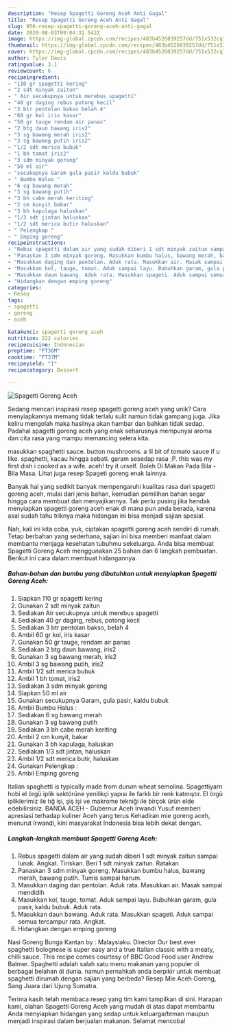 ```yaml
---
description: "Resep Spagetti Goreng Aceh Anti Gagal"
title: "Resep Spagetti Goreng Aceh Anti Gagal"
slug: 956-resep-spagetti-goreng-aceh-anti-gagal
date: 2020-08-03T09:04:31.542Z
image: https://img-global.cpcdn.com/recipes/483b4526039257dd/751x532cq70/spagetti-goreng-aceh-foto-resep-utama.jpg
thumbnail: https://img-global.cpcdn.com/recipes/483b4526039257dd/751x532cq70/spagetti-goreng-aceh-foto-resep-utama.jpg
cover: https://img-global.cpcdn.com/recipes/483b4526039257dd/751x532cq70/spagetti-goreng-aceh-foto-resep-utama.jpg
author: Tyler Davis
ratingvalue: 3.1
reviewcount: 6
recipeingredient:
- "110 gr spagetti kering"
- "2 sdt minyak zaitun"
- " Air secukupnya untuk merebus spagetti"
- "40 gr daging rebus potong kecil"
- "3 btr pentolan bakso belah 4"
- "60 gr kol iris kasar"
- "50 gr tauge rendam air panas"
- "2 btg daun bawang iris2"
- "3 sg bawang merah iris2"
- "3 sg bawang putih iris2"
- "1/2 sdt merica bubuk"
- "1 bh tomat iris2"
- "3 sdm minyak goreng"
- "50 ml air"
- "secukupnya Garam gula pasir kaldu bubuk"
- " Bumbu Halus "
- "6 sg bawang merah"
- "3 sg bawang putih"
- "3 bh cabe merah keriting"
- "2 cm kunyit bakar"
- "3 bh kapulaga haluskan"
- "1/3 sdt jintan haluskan"
- "1/2 sdt merica butir haluskan"
- " Pelengkap "
- " Emping goreng"
recipeinstructions:
- "Rebus spagetti dalam air yang sudah diberi 1 sdt minyak zaitun sampai lunak. Angkat. Tiriskan. Beri 1 sdt minyak zaitun. Ratakan"
- "Panaskan 3 sdm minyak goreng. Masukkan bumbu halus, bawang merah, bawang putih. Tumis sampai harum."
- "Masukkan daging dan pentolan. Aduk rata. Masukkan air. Masak sampai mendidih"
- "Masukkan kol, tauge, tomat. Aduk sampai layu. Bubuhkan garam, gula pasir, kaldu bubuk. Aduk rata."
- "Masukkan daun bawang. Aduk rata. Masukkan spageti. Aduk sampai semua tercampur rata. Angkat."
- "Hidangkan dengan emping goreng"
categories:
- Resep
tags:
- spagetti
- goreng
- aceh

katakunci: spagetti goreng aceh 
nutrition: 222 calories
recipecuisine: Indonesian
preptime: "PT36M"
cooktime: "PT37M"
recipeyield: "1"
recipecategory: Dessert

---
```



![Spagetti Goreng Aceh](https://img-global.cpcdn.com/recipes/483b4526039257dd/751x532cq70/spagetti-goreng-aceh-foto-resep-utama.jpg)

Sedang mencari inspirasi resep spagetti goreng aceh yang unik? Cara menyiapkannya memang tidak terlalu sulit namun tidak gampang juga. Jika keliru mengolah maka hasilnya akan hambar dan bahkan tidak sedap. Padahal spagetti goreng aceh yang enak seharusnya mempunyai aroma dan cita rasa yang mampu memancing selera kita.

masukkan spaghetti sauce. button mushrooms. a lil bit of tomato sauce if u like. spaghetti, kacau hingga sebati. garam sesedap rasa ;P. this was my first dish i cooked as a wife. aceh! try it urself. Boleh Di Makan Pada Bila - Bila Masa. Lihat juga resep Spageti goreng enak lainnya.

Banyak hal yang sedikit banyak mempengaruhi kualitas rasa dari spagetti goreng aceh, mulai dari jenis bahan, kemudian pemilihan bahan segar hingga cara membuat dan menyajikannya. Tak perlu pusing jika hendak menyiapkan spagetti goreng aceh enak di mana pun anda berada, karena asal sudah tahu triknya maka hidangan ini bisa menjadi sajian spesial.


Nah, kali ini kita coba, yuk, ciptakan spagetti goreng aceh sendiri di rumah. Tetap berbahan yang sederhana, sajian ini bisa memberi manfaat dalam membantu menjaga kesehatan tubuhmu sekeluarga. Anda bisa membuat Spagetti Goreng Aceh menggunakan 25 bahan dan 6 langkah pembuatan. Berikut ini cara dalam membuat hidangannya.

<!--inarticleads1-->

##### Bahan-bahan dan bumbu yang dibutuhkan untuk menyiapkan Spagetti Goreng Aceh:

1. Siapkan 110 gr spagetti kering
1. Gunakan 2 sdt minyak zaitun
1. Sediakan  Air secukupnya untuk merebus spagetti
1. Sediakan 40 gr daging, rebus, potong kecil
1. Sediakan 3 btr pentolan bakso, belah 4
1. Ambil 60 gr kol, iris kasar
1. Gunakan 50 gr tauge, rendam air panas
1. Sediakan 2 btg daun bawang, iris2
1. Gunakan 3 sg bawang merah, iris2
1. Ambil 3 sg bawang putih, iris2
1. Ambil 1/2 sdt merica bubuk
1. Ambil 1 bh tomat, iris2
1. Sediakan 3 sdm minyak goreng
1. Siapkan 50 ml air
1. Gunakan secukupnya Garam, gula pasir, kaldu bubuk
1. Ambil  Bumbu Halus :
1. Sediakan 6 sg bawang merah
1. Gunakan 3 sg bawang putih
1. Sediakan 3 bh cabe merah keriting
1. Ambil 2 cm kunyit, bakar
1. Gunakan 3 bh kapulaga, haluskan
1. Sediakan 1/3 sdt jintan, haluskan
1. Ambil 1/2 sdt merica butir, haluskan
1. Gunakan  Pelengkap :
1. Ambil  Emping goreng


Italian spaghetti is typically made from durum wheat semolina. Spagettiyarn hobi el örgü iplik sektörüne yenilikçi yapısı ile farklı bir renk katmıştır. El örgü ipliklerimiz ile tığ işi, şiş işi ve makrome tekniği ile birçok ürün elde edebilirsiniz. BANDA ACEH - Gubernur Aceh Irwandi Yusuf memberi apresiasi terhadap kuliner Aceh yang terus Kehadiran mie goreng aceh, menurut Irwandi, kini masyarakat Indonesia bisa lebih dekat dengan. 

<!--inarticleads2-->

##### Langkah-langkah membuat Spagetti Goreng Aceh:

1. Rebus spagetti dalam air yang sudah diberi 1 sdt minyak zaitun sampai lunak. Angkat. Tiriskan. Beri 1 sdt minyak zaitun. Ratakan
1. Panaskan 3 sdm minyak goreng. Masukkan bumbu halus, bawang merah, bawang putih. Tumis sampai harum.
1. Masukkan daging dan pentolan. Aduk rata. Masukkan air. Masak sampai mendidih
1. Masukkan kol, tauge, tomat. Aduk sampai layu. Bubuhkan garam, gula pasir, kaldu bubuk. Aduk rata.
1. Masukkan daun bawang. Aduk rata. Masukkan spageti. Aduk sampai semua tercampur rata. Angkat.
1. Hidangkan dengan emping goreng


Nasi Goreng Bunga Kantan by : Malaysiaku. Director  Our best ever spaghetti bolognese is super easy and a true Italian classic with a meaty, chilli sauce. This recipe comes courtesy of BBC Good Food user Andrew Balmer. Spaghetti adalah salah satu menu makanan yang populer di berbagai belahan di dunia. namun pernahkah anda berpikir untuk membuat spaghetti dirumah dengan sajian yang berbeda? Resep Mie Aceh Goreng, Sang Juara dari Ujung Sumatra. 

Terima kasih telah membaca resep yang tim kami tampilkan di sini. Harapan kami, olahan Spagetti Goreng Aceh yang mudah di atas dapat membantu Anda menyiapkan hidangan yang sedap untuk keluarga/teman maupun menjadi inspirasi dalam berjualan makanan. Selamat mencoba!
